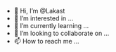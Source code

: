 - 👋 Hi, I’m @Lakast
- 👀 I’m interested in ...
- 🌱 I’m currently learning ...
- 💞️ I’m looking to collaborate on ...
- 📫 How to reach me ...

<!---
Lakast/Lakast is a ✨ special ✨ repository because its `README.md` (this file) appears on your GitHub profile.
You can click the Preview link to take a look at your changes.
--->
